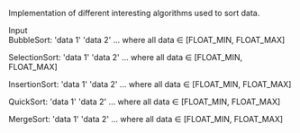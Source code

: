 Implementation of different interesting algorithms used to sort data.
<br />

Input  
BubbleSort: 'data 1' 'data 2' ... where all data ∈ [FLOAT_MIN, FLOAT_MAX]

SelectionSort: 'data 1' 'data 2' ... where all data ∈ [FLOAT_MIN, FLOAT_MAX]

InsertionSort: 'data 1' 'data 2' ... where all data ∈ [FLOAT_MIN, FLOAT_MAX]

QuickSort: 'data 1' 'data 2' ... where all data ∈ [FLOAT_MIN, FLOAT_MAX]

MergeSort: 'data 1' 'data 2' ... where all data ∈ [FLOAT_MIN, FLOAT_MAX]
